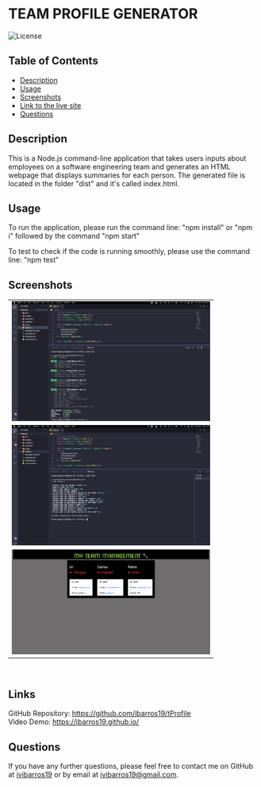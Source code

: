 # TEAM PROFILE GENERATOR
  ![License](https://img.shields.io/badge/License-MIT-blue)
  <h2>Table of Contents</h2>
  
  * [Description](#description)
  * [Usage](#usage)
  * [Screenshots](#scrs)
  * [Link to the live site](#live)
  * [Questions](#questions)
  
<a name='description'></a>
## Description

This is a Node.js command-line application that takes users inputs about employees on a software engineering team and generates an HTML webpage that displays summaries for each person. The generated file is located in the folder "dist" and it's called index.html.


<a name='usage'></a>
## Usage
  
To run the application, please run the command line: "npm install" or "npm i" followed by the command "npm start"

To test to check if the code is running smoothly, please use the command line: "npm test"
 
<a name='scrs'></a>
## Screenshots<br>
<table>
<tr>
<td><img src="assets/img/screenshot1.png" target="blank" width=400px></td>
<tr>
<td><img src="assets/img/screenshot2.png" target="blank" width=400px></td>
<tr>
<td><img src="assets/img/screenshot3.png" target="blank" width=400px></td>
</tr>
</tr>
</table>
<br>
<a name='live'></a>

## Links

GitHub Repository: <a href="https://github.com/ibarros19/tProfile" target="_blank">https://github.com/ibarros19/tProfile</a> 
<br>
Video Demo: <a href="https://ibarros19.github.io/" target="_blank">https://ibarros19.github.io/</a> 
<a name='questions'></a>

## Questions
If you have any further questions, please feel free to contact me on GitHub at [ivibarros19](https://github.com/ivibarros19) or by email at [ivibarros19@gmail.com](ivibarros19@gmail.com).
